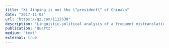 ```yaml
---
title: "Xi Jinping is not the \"president\" of China\n"
date: "2017-11-02"
url: "https://qz.com/1112638"
description: "Linguistic-political analysis of a frequent mistranslation."
publication: "Quartz"
medium: "text"
external: true
---
```

